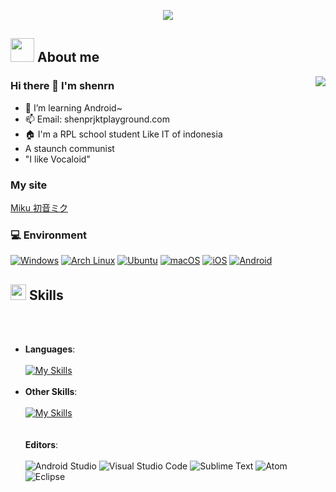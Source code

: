 <p align="center">
  <a href="https://github.com/DenverCoder1/readme-typing-svg"><img src="https://readme-typing-svg.herokuapp.com?font=Time+New+Roman&color=F7A53D&size=25&center=true&vCenter=true&width=600&height=100&lines=Hello+World+!!!+&hearts;++;Self+taught+Linux+and+Android+Developer,;Love+to+make+and+break+stuff+!&hearts;"></a>
</p>

## <picture><img src = "https://media.giphy.com/media/RqXiytZsYiwniqQc4b/giphy.gif" width = "38"></picture> **About me**

<img align="right" src="https://github-readme-stats.vercel.app/api?username=shenprjkt&include_all_commits=true&show_icons=true&theme=buefy&count_private=true&hide_border=true" />

### Hi there 👋 I'm shenrn
- 🌱 I’m learning Android~
- 📫 Email: shenprjktplayground.com
- 🏠 I'm a RPL school student Like IT of indonesia 
- A staunch communist
- "I like Vocaloid"

### My site 
[Miku 初音ミク ](https://lit.link/en/shenprjkt)

### 💻 Environment
[![Windows](https://img.shields.io/badge/Windows-00BBFF?style=flat-square&logo=Windows&logoColor=FFFFFF&labelColor=00BBFF)](https://www.microsoft.com/windows11)
[![Arch Linux](https://img.shields.io/badge/Arch%20Linux-008BFF?style=flat-square&logo=arch-linux&logoColor=FFFFFF&labelColor=008BFF)](https://archlinux.org)
[![Ubuntu](https://img.shields.io/badge/Ubuntu%2021%2e04-dd4814?style=flat-square&logo=ubuntu&logoColor=ffffff)](https://releases.ubuntu.com/21.04/)
[![macOS](https://img.shields.io/badge/macOS-4F4F4F?style=flat-square&logo=apple&logoColor=FFFFFF&labelColor=4F4F4F)](https://www.apple.com/macos/big-sur/)
[![iOS](https://img.shields.io/badge/iOS-4F4F4F?style=flat-square&logo=apple&logoColor=FFFFFF&labelColor=4F4F4F)](https://www.apple.com/ios/ios14/)
[![Android](https://img.shields.io/badge/Android-00C000?style=flat-square&logo=android&logoColor=FFFFFF&labelColor=00C000)](https://www.android.com/android-11/)

## <img src="https://media2.giphy.com/media/QssGEmpkyEOhBCb7e1/giphy.gif?cid=ecf05e47a0n3gi1bfqntqmob8g9aid1oyj2wr3ds3mg700bl&rid=giphy.gif" width ="25"><b> Skills</b>
<br></br>
<p align="center">

- **Languages**:
    <br></br>
    [![My Skills](https://skillicons.dev/icons?i=c,cpp,java,dart,py)](https://skillicons.dev)
    <br></br>
- **Other Skills**: 
    <br></br>
    [![My Skills](https://skillicons.dev/icons?i=bash,flutter,git,js,kotlin,sqlite,mysql,css)](https://skillicons.dev)
    <br></br>  
     **Editors**:
    <br></br>
    ![Android Studio](https://img.shields.io/badge/Android%20Studio-3DDC84.svg?style=for-the-badge&logo=android-studio&logoColor=white)
    ![Visual Studio Code](https://img.shields.io/badge/Visual%20Studio%20Code-0078d7.svg?style=for-the-badge&logo=visual-studio-code&logoColor=white)
    ![Sublime Text](https://img.shields.io/badge/sublime_text-%23575757.svg?style=for-the-badge&logo=sublime-text&logoColor=important)
    ![Atom](https://img.shields.io/badge/Atom-%2366595C.svg?style=for-the-badge&logo=atom&logoColor=white)
    ![Eclipse](https://img.shields.io/badge/Eclipse-FE7A16.svg?style=for-the-badge&logo=Eclipse&logoColor=white)
    <br></br>  
